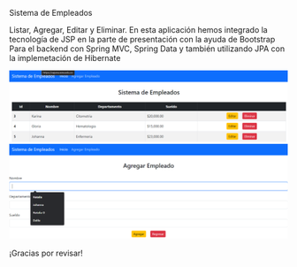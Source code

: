 Sistema de Empleados

Listar, Agregar, Editar y Eliminar.
En esta aplicación hemos integrado la tecnología de JSP en la parte de presentación
con la ayuda de Bootstrap
Para el backend con Spring MVC, Spring Data y también utilizando JPA con la implemetación 
de Hibernate

![Listado de Empleados](https://github.com/ferchris82/empleados/blob/main/Image1.png)
![Listado de Empleados](https://github.com/ferchris82/empleados/blob/main/Image2.png)

¡Gracias por revisar!
